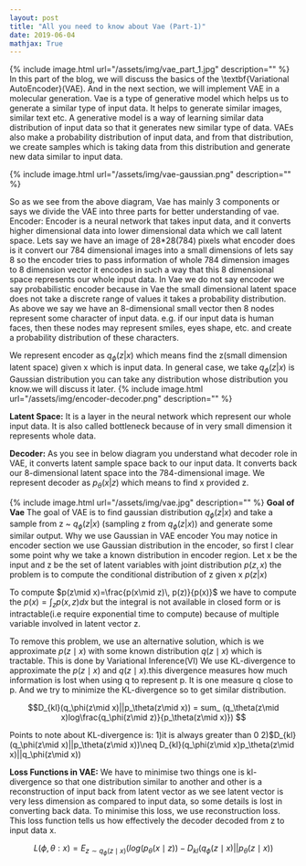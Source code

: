 ```yaml
---
layout: post
title: "All you need to know about Vae (Part-1)"
date: 2019-06-04
mathjax: True
---
```


{% include image.html url="/assets/img/vae_part_1.jpg" description="" %} 
In this part of the blog, we will discuss the basics of the \textbf{Variational AutoEncoder}(VAE). And in the next section, we will implement VAE in a molecular generation.
Vae is a type of generative model which helps us to generate a similar type of input data. It helps to generate similar images, similar text etc.
A generative model is a way of learning similar data distribution of input data so that it generates new similar type of data.
VAEs also make a probability distribution of input data, and from that distribution, we create samples which is taking data from this distribution and generate new data similar to input data.

{% include image.html url="/assets/img/vae-gaussian.png" description="" %}

So as we see from the above diagram, Vae has mainly 3 components or says we divide the VAE into three parts for better understanding of vae.
Encoder: Encoder is a neural network that takes input data, and it converts higher dimensional data into lower dimensional data which we call latent space. Lets say we have an image of 28*28(784) pixels what encoder does is it convert our 784 dimensional images into a small dimensions of lets say 8 so the encoder tries to pass information of whole 784 dimension images to 8 dimension vector it encodes in such a way that this 8 dimensional space represents our whole input data.
In Vae we do not say encoder we say probabilistic encoder because in Vae the small dimensional latent space does not take a discrete range of values it takes a probability distribution. As above we say we have an 8-dimensional small vector then 8 nodes represent some character of input data. e.g. if our input data is human faces, then these nodes may represent smiles, eyes shape, etc. and create a probability distribution of these characters.

We represent encoder as $q_\phi(z|x)$ which means find the z(small dimension latent space) given x which is input data. In general case, we take $q_\phi(z|x)$ is Gaussian distribution you can take any distribution whose distribution you know.we will discuss it later.
{% include image.html url="/assets/img/encoder-decoder.png" description="" %}

**Latent Space:** It is a layer in the neural network which represent our whole input data. It is also called bottleneck because of in very small dimension it represents whole data.

**Decoder:** As you see in below diagram you understand what decoder role in VAE, it converts latent sample space back to our input data. It converts back our 8-dimensional latent space into the 784-dimensional image.
We represent decoder as $p_\theta(x|z)$ which means to find x provided z.

{% include image.html url="/assets/img/vae.jpg" description="" %}
**Goal of Vae**
The goal of VAE is to find gaussian distribution $q_\phi(z|x)$ and take a sample from z ~ $q_\phi(z|x)$ (sampling z from $q_\phi(z|x)$) and generate some similar output.
Why we use Gaussian in VAE encoder
You may notice in encoder section we use Gaussian distribution in the encoder, so first I clear some point why we take a known distribution in encoder region.
Let x be the input and z be the set of latent variables with joint distribution $p(z,x)$  the problem is to compute the conditional distribution of z given x $p(z|x)$

To compute $p(z\mid x)=\frac{p(x\mid z)\, p(z)}{p(x)}$ we have to compute the $p(x)=\int_{z} p(x,z) dx$ but the integral is not available in closed form or is intractable(i.e require exponential time to compute) because of multiple  variable involved in latent vector z.

To remove this problem, we use an alternative solution, which is we approximate $p(z\mid x)$ with some known distribution $q(z\mid x)$ which is tractable. This is done by Variational Inference(VI)
We use KL-divergence to approximate the $p(z\mid x)$ and $q(z\mid x)$.this divergence measures how much information is lost when using q to represent p. It is one measure q close to p. And we try to minimize the KL-divergence so to get similar distribution.

$$D_{kl}(q_\phi(z\mid x)||p_\theta(z\mid x)) = sum_  (q_\theta(z\mid x)log\frac{q_\phi(z\mid z)}{p_\theta(z\mid x)}) $$

Points to note about KL-divergence is:
1)it is always greater than 0 
2)$D_{kl}(q_\phi(z\mid x)||p_\theta(z\mid x))\neq D_{kl}(q_\phi(z\mid x)p_\theta(z\mid x)||q_\phi(z\mid x))

**Loss Functions in VAE:**
We have to minimise two things one is kl-divergence so that one distribution similar to another and other is a reconstruction of input back from latent vector as we see latent vector is very less dimension as compared to input data, so some details is lost in converting back data. To minimise this loss, we use reconstruction loss. This loss function tells us how effectively the decoder decoded from z to input data x.

$$L(\phi,\theta:x) = E_{z\sim q_\phi(z\mid x)}(log(p_\theta(x\mid z)) - D_{kl}(q_\phi(z\mid x)||p_\theta(z\mid x))$$



















